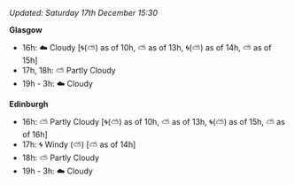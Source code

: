 *Updated: Saturday 17th December 15:30*

**Glasgow**

* 16h: :cloud: Cloudy [:cyclone:(:partly_sunny:) as of 10h, :partly_sunny: as of 13h, :cyclone:(:partly_sunny:) as of 14h, :partly_sunny: as of 15h]
* 17h, 18h: :partly_sunny: Partly Cloudy
* 19h - 3h: :cloud: Cloudy

**Edinburgh**

* 16h: :partly_sunny: Partly Cloudy [:cyclone:(:partly_sunny:) as of 10h, :partly_sunny: as of 13h, :cyclone:(:partly_sunny:) as of 15h, :partly_sunny: as of 16h]
* 17h: :cyclone: Windy (:partly_sunny:) [:partly_sunny: as of 14h]
* 18h: :partly_sunny: Partly Cloudy
* 19h - 3h: :cloud: Cloudy
